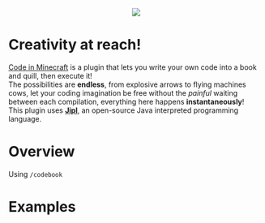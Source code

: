 <p align="center">
  <a href="https://github.com/HoloInJava/jipl">
    <img src="https://user-images.githubusercontent.com/77677018/194720770-f5d419ab-e68a-46f1-a110-e44386ba8796.png"> 
  </a>
</p>

# Creativity at reach!
[Code in Minecraft](https://github.com/HoloInJava/Code-in-Minecraft) is a plugin that lets you write your own code into a book and quill, then execute it! <br>
The possibilities are **endless**, from explosive arrows to flying machines cows, let your coding imagination be free without the *painful* waiting between each compilation, everything here happens **instantaneously**! <br>
This plugin uses **[Jipl](https://github.com/HoloInJava/jipl)**, an open-source Java interpreted programming language.

# Overview
Using `/codebook`

# Examples
